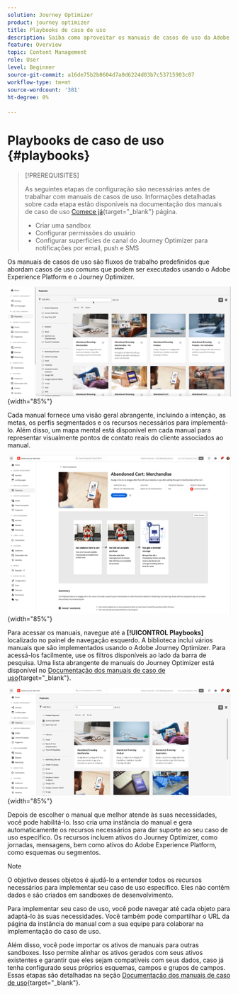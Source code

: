 ```yaml
---
solution: Journey Optimizer
product: journey optimizer
title: Playbooks de caso de uso
description: Saiba como aproveitar os manuais de casos de uso da Adobe Experience Platform com o Adobe Jornada Otimizer.
feature: Overview
topic: Content Management
role: User
level: Beginner
source-git-commit: a16de75b2b0604d7a0d6224d03b7c53715903c07
workflow-type: tm+mt
source-wordcount: '381'
ht-degree: 0%

---
```


# Playbooks de caso de uso {#playbooks}

>[!PREREQUISITES]
>
>As seguintes etapas de configuração são necessárias antes de trabalhar com manuais de casos de uso. Informações detalhadas sobre cada etapa estão disponíveis na documentação dos manuais de caso de uso [Comece já](https://experienceleague.corp.adobe.com/docs/experience-platform/use-case-playbooks/playbooks/get-started.html){target="_blank"} página.
>
>* Criar uma sandbox
>* Configurar permissões do usuário
>* Configurar superfícies de canal do Journey Optimizer para notificações por email, push e SMS

Os manuais de casos de uso são fluxos de trabalho predefinidos que abordam casos de uso comuns que podem ser executados usando o Adobe Experience Platform e o Journey Optimizer.

![imagem animada mostrando os manuais de caso de uso](../rn/assets/do-not-localize/playbooks.gif){width="85%"}

Cada manual fornece uma visão geral abrangente, incluindo a intenção, as metas, os perfis segmentados e os recursos necessários para implementá-lo. Além disso, um mapa mental está disponível em cada manual para representar visualmente pontos de contato reais do cliente associados ao manual.

![Manual do carrinho abandonado exibido na exibição de manuais de descoberta](assets/playbooks-detail.png){width="85%"}

Para acessar os manuais, navegue até a **[!UICONTROL Playbooks]** localizado no painel de navegação esquerdo. A biblioteca inclui vários manuais que são implementados usando o Adobe Journey Optimizer. Para acessá-los facilmente, use os filtros disponíveis ao lado da barra de pesquisa. Uma lista abrangente de manuais do Journey Optimizer está disponível no [Documentação dos manuais de caso de uso](https://experienceleague.adobe.com/docs/experience-platform/use-case-playbooks/playbooks/playbooks-list.html){target="_blank"}.

![Lista de manuais com o painel de filtros aberto](assets/playbooks-filter.png){width="85%"}

Depois de escolher o manual que melhor atende às suas necessidades, você pode habilitá-lo. Isso cria uma instância do manual e gera automaticamente os recursos necessários para dar suporte ao seu caso de uso específico. Os recursos incluem ativos do Journey Optimizer, como jornadas, mensagens, bem como ativos do Adobe Experience Platform, como esquemas ou segmentos.

>[!NOTE]
>
>O objetivo desses objetos é ajudá-lo a entender todos os recursos necessários para implementar seu caso de uso específico. Eles não contêm dados e são criados em sandboxes de desenvolvimento.

Para implementar seu caso de uso, você pode navegar até cada objeto para adaptá-lo às suas necessidades. Você também pode compartilhar o URL da página da instância do manual com a sua equipe para colaborar na implementação do caso de uso.

Além disso, você pode importar os ativos de manuais para outras sandboxes. Isso permite alinhar os ativos gerados com seus ativos existentes e garantir que eles sejam compatíveis com seus dados, caso já tenha configurado seus próprios esquemas, campos e grupos de campos. Essas etapas são detalhadas na seção [Documentação dos manuais de caso de uso](https://experienceleague.adobe.com/docs/experience-platform/use-case-playbooks/playbooks/data-awareness.html){target="_blank"}.
